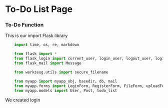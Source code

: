 # To-Do List Page

### To-Do Function

This is our import Flask library

```python
    import time, os, re, markdown

    from flask import *
    from flask_login import current_user, login_user, logout_user, login_required
    from flask_mail import Message

    from werkzeug.utils import secure_filename

    from myapp import myapp_obj, basedir, db, mail
    from myapp.forms import LoginForm, RegisterForm, FileForm, uploadForm
    from myapp.models import User, Post, todo_list
```

We created login
